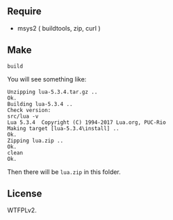## Require

- msys2 ( buildtools, zip, curl )

## Make

```
build
```

You will see something like:

```
Unzipping lua-5.3.4.tar.gz ..
Ok.
Building lua-5.3.4 ..
Check version:
src/lua -v
Lua 5.3.4  Copyright (C) 1994-2017 Lua.org, PUC-Rio
Making target [lua-5.3.4\install] ..
Ok.
Zipping lua.zip ..
Ok.
clean
Ok.
```

Then there will be `lua.zip` in this folder.

## License

WTFPLv2.
